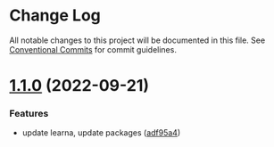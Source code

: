 # Change Log

All notable changes to this project will be documented in this file.
See [Conventional Commits](https://conventionalcommits.org) for commit guidelines.

# [1.1.0](https://github.com/pio-kniaz/DoggyMeet/compare/v1.1.1...v1.1.0) (2022-09-21)


### Features

* update learna, update packages ([adf95a4](https://github.com/pio-kniaz/DoggyMeet/commit/adf95a43f586c795780a6921ec9c147812fec73f))
